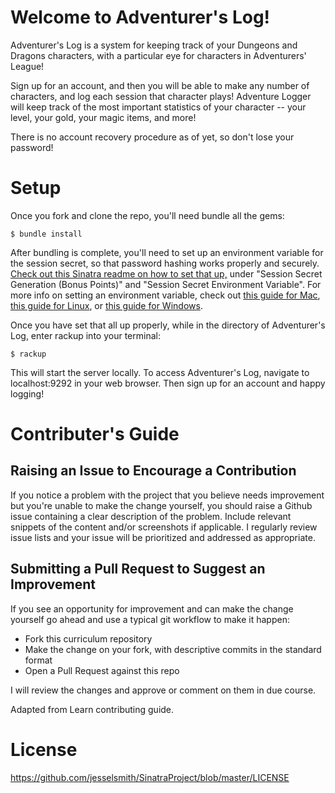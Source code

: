 # Welcome to Adventurer's Log!

Adventurer's Log is a system for keeping track of your Dungeons and Dragons characters, with a particular eye for characters in Adventurers' League!

Sign up for an account, and then you will be able to make any number of characters, and log each session that character plays! Adventure Logger will keep track of the most important statistics of your character -- your level, your gold, your magic items, and more!

There is no account recovery procedure as of yet, so don't lose your password!

# Setup
Once you fork and clone the repo, you'll need bundle all the gems:

```
$ bundle install
```

After bundling is complete, you'll need to set up an environment variable for the session secret, so that password hashing works properly and securely. [Check out this Sinatra readme on how to set that up,](https://github.com/sinatra/sinatra#using-sessions) under "Session Secret Generation (Bonus Points)" and "Session Secret Environment Variable". For more info on setting an environment variable, check out [this guide for Mac](https://medium.com/@himanshuagarwal1395/setting-up-environment-variables-in-macos-sierra-f5978369b255), [this guide for Linux](https://www.serverlab.ca/tutorials/linux/administration-linux/how-to-set-environment-variables-in-linux/), or [this guide for Windows](https://www.computerhope.com/issues/ch000549.htm).

Once you have set that all up properly, while in the directory of Adventurer's Log, enter rackup into your terminal:
```
$ rackup
```
This will start the server locally. To access Adventurer's Log, navigate to localhost:9292 in your web browser. Then sign up for an account and happy logging!

# Contributer's Guide


## Raising an Issue to Encourage a Contribution

If you notice a problem with the project that you believe needs improvement
but you're unable to make the change yourself, you should raise a Github issue
containing a clear description of the problem. Include relevant snippets of
the content and/or screenshots if applicable. I regularly review
issue lists and your issue will be prioritized and addressed as appropriate.

## Submitting a Pull Request to Suggest an Improvement

If you see an opportunity for improvement and can make the change yourself go
ahead and use a typical git workflow to make it happen:

* Fork this curriculum repository
* Make the change on your fork, with descriptive commits in the standard format
* Open a Pull Request against this repo

I will review the changes and approve or comment on them in due course.

Adapted from Learn contributing guide.

# License

https://github.com/jesselsmith/SinatraProject/blob/master/LICENSE